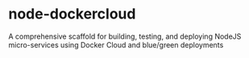 # node-dockercloud
A comprehensive scaffold for building, testing, and deploying NodeJS micro-services using Docker Cloud and blue/green deployments
